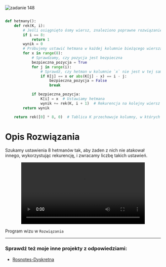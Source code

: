 <picture>
  <source srcset="../../srt/zbior_zadan/148.png" media="(prefers-color-scheme: light)">
  <source srcset="../../srt/zbior_zadan/black_148.png" media="(prefers-color-scheme: dark)">
  <img src="../../srt/zbior_zadan/black_148.png" alt="zadanie 148">
</picture>

```python

def hetmany():
    def rek(K, i):
        # Jeśli osiągnięto ósmy wiersz, znaleziono poprawne rozwiązanie
        if i == 8:
            return 1
        wynik = 0
        # Próbujemy ustawić hetmana w każdej kolumnie bieżącego wiersza
        for x in range(8):
            # Sprawdzamy, czy pozycja jest bezpieczna
            bezpieczna_pozycja = True
            for j in range(i):
                # Sprawdź, czy hetman w kolumnie `x` nie jest w tej samej kolumnie lub na tej samej przekątnej
                if K[j] == x or abs(K[j] - x) == i - j:
                    bezpieczna_pozycja = False
                    break

            if bezpieczna_pozycja:
                K[i] = x  # Ustawiamy hetmana
                wynik += rek(K, i + 1)  # Rekurencja na kolejny wiersz
        return wynik

    return rek([0] * 8, 0)  # Tablica K przechowuje kolumny, w których są hetmany
```
# Opis Rozwiązania 

Szukamy ustawienia 8 hetmanów tak, aby żaden z nich nie atakował innego, wykorzystując rekurencję, i zwracamy liczbę takich ustawień.

<div align="center">
  <video src="https://github.com/user-attachments/assets/52ea29fa-d361-4962-b845-6e73047e5803" width="400" />
</div>



Program wizu w `Rozwiązania`


---
### Sprawdź też moje inne projekty z odpowiedziami:
- [Rosnotes-Dyskretna](https://github.com/kamilGie/Rosnotes-Dyskretna)
